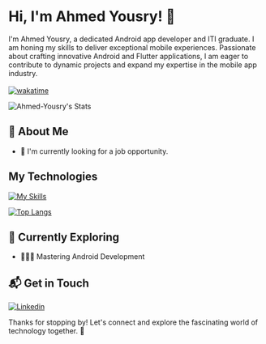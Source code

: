 # Hi, I'm Ahmed Yousry! 👋

I'm Ahmed Yousry, a dedicated Android app developer and ITI graduate. I am honing my skills to deliver exceptional mobile experiences. Passionate about crafting innovative Android and Flutter applications, I am eager to contribute to dynamic projects and expand my expertise in the mobile app industry.
<br><br>
[![wakatime](https://wakatime.com/badge/user/b567ceab-6bb5-4641-9648-b96267fe1ad7.svg)](https://wakatime.com/@b567ceab-6bb5-4641-9648-b96267fe1ad7)

![Ahmed-Yousry's Stats](https://github-readme-stats.vercel.app/api?username=AhmedYousry99&theme=github_dark&show_icons=true&hide_border=true&count_private=true)     


## 🚀 About Me

- 🔭 I'm currently looking for a job opportunity.
<!-- - 📝 I write in-depth, long-form articles on my website [theenthusiast.dev](https://theenthusiast.dev), accumulating over 20k views within just 2 months.
- 🌐 Proud member of the [Hackernoon Blogging Fellowship](https://hackernoon.com/), contributing to the tech community.
- ✍️ Content Writer at [freeCodeCamp](https://www.freecodecamp.org/), gearing up to share valuable insights with the global coding community. -->

## My Technologies
[![My Skills](https://skillicons.dev/icons?i=flutter,dart,java,php,kotlin,androidstudio,c,cpp,firebase)](https://skillicons.dev)

[![Top Langs](https://github-readme-stats.vercel.app/api/top-langs/?username=AhmedYousry99&theme=github_dark&layout=compact)](https://github.com/Khaatora)

## 🌱 Currently Exploring
  
  - 🧑🏻‍💻 Mastering Android Development
  <!--  - Exploring the ins and outs of React and Redux for dynamic front-end experiences.
  - Navigating through the world of React Router for seamless page transitions.
  - Styling with Tailwind CSS to create modern and responsive user interfaces.
  - Building server-side applications with Django, a powerful Python web framework.
  - Diving into PostgreSQL for efficient and scalable database management. -->


## 📬 Get in Touch
[![Linkedin](https://i.sstatic.net/gVE0j.png)](https://www.linkedin.com/in/ahmed-el-hosary/)
&nbsp;


Thanks for stopping by! Let's connect and explore the fascinating world of technology together. 🚀
